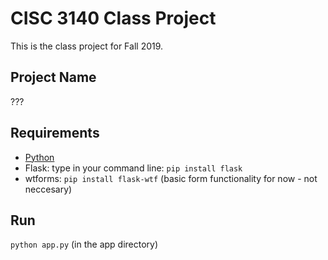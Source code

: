 # CISC 3140 Class Project

This is the class project for Fall 2019.

## Project Name

???

## Requirements

- [Python](https://www.python.org/downloads/)
- Flask: type in your command line: `pip install flask`
- wtforms: `pip install flask-wtf` (basic form functionality for now - not neccesary)

## Run

`python app.py` (in the app directory)
